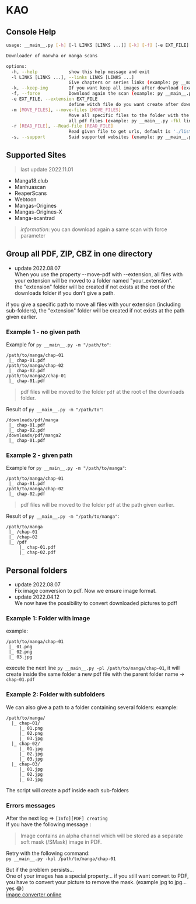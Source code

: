 # KAO
## Console Help
```bash
usage: __main__.py [-h] [-l LINKS [LINKS ...]] [-k] [-f] [-e EXT_FILE] [-m [MOVE_FILES]] [-r [READ_FILE]] [-s]

Downloader of manwha or manga scans

options:
  -h, --help            show this help message and exit
  -l LINKS [LINKS ...], --links LINKS [LINKS ...]
                        Give chapters or series links (example: py __main__.py -l link1 link2) (example2: py __main__.py -l link1 link2 -r file -m)
  -k, --keep-img        If you want keep all images after download (example: py __main__.py -kl link) (example2: py __main__.py -kl link -r file -m)
  -f, --force           Download again the scan (example: py __main__.py -fl link) (example2: py __main__.py -fkl link -r file -f)
  -e EXT_FILE, --extension EXT_FILE
                        define witch file do you want create after download: pdf, zip, cbz (example: py __main__.py -fkl link -e pdf)
  -m [MOVE_FILES], --move-files [MOVE_FILES]
                        Move all specific files to the folder with the same extension name, dont forget to use -e (folder will be created if not exists at the root of the downloads folder), put ALWAYS at the end of command to move  
                        all pdf files (example: py __main__.py -fkl link -e pdf -m) (example2: py __main__.py -fkl link -e pdf -m ./myFolder)
  -r [READ_FILE], --Read-file [READ_FILE]
                        Read given file to get urls, default is './list url.txt' but you can specify another (example: py __main__.py -fkr file) (example2: py __main__.py -fkl link -r file -m)
  -s, --support         Said supported websites (example: py __main__.py -s)

```

## Supported Sites
> last update 2022.11.01
* Manga18.club
* Manhuascan
* ReaperScans
* Webtoon
* Mangas-Origines
* Mangas-Origines-X
* Manga-scantrad

> *information*: you can download again a same scan with force parameter
## Group all PDF, ZIP, CBZ in one directory
* update 2022.08.07  
When you use the property --move-pdf with --extension, all files with your extension will be moved to a folder named "your_extension".    
the "extension" folder will be created if not exists at the root of the downloads folder if you don't give a path.  
   
if you give a specific path to move all files with your extension (including sub-folders), the "extension" folder will be created if not exists at the path given earlier.

### Example 1 - no given path
Example for `py __main__.py -m "/path/to"`:
```
/path/to/manga/chap-01
 |_ chap-01.pdf
/path/to/manga/chap-02
 |_ chap-02.pdf
/path/to/manga2/chap-01
 |_ chap-01.pdf
```
> pdf files will be moved to the folder `pdf` at the root of the downloads folder.

Result of `py __main__.py -m "/path/to"`:
```
/downloads/pdf/manga
 |_ chap-01.pdf
 |_ chap-02.pdf
/downloads/pdf/manga2
 |_ chap-01.pdf
```
### Example 2 - given path

Example for `py __main__.py -m "/path/to/manga"`:
```
/path/to/manga/chap-01
 |_ chap-01.pdf
/path/to/manga/chap-02
 |_ chap-02.pdf
```
> pdf files will be moved to the folder `pdf` at the path given earlier.

Result of `py __main__.py -m "/path/to/manga"`:
```
/path/to/manga
 |_ /chap-01
 |_ /chap-02
 |_ /pdf
     |_ chap-01.pdf
     |_ chap-02.pdf
```
## Personal folders
* update 2022.08.07  
Fix image conversion to pdf. Now we ensure image format.
* update 2022.04.12  
We now have the possibility to convert downloaded pictures to pdf!

### Example 1: Folder with image
example:
```
/path/to/manga/chap-01
 |_ 01.png
 |_ 02.png
 |_ 03.jpg
```

execute the next line `py __main__.py -pl /path/to/manga/chap-01`, it will create inside the same folder a new pdf file with the parent folder name -> `chap-01.pdf`

### Example 2: Folder with subfolders 
We can also give a path to a folder containing several folders:
example:
```
/path/to/manga/
  |_ chap-01/
     |_ 01.png
     |_ 02.png
     |_ 03.jpg
  |_ chap-02/
     |_ 01.jpg
     |_ 02.jpg
     |_ 03.jpg
  |_ chap-03/
     |_ 01.jpg
     |_ 02.jpg
     |_ 03.jpg
```

The script will create a pdf inside each sub-folders
  
### Errors messages
After the next log => `[Info][PDF] creating`    
If you have the following message :   
> Image contains an alpha channel which will be stored as a separate soft mask (/SMask) image in PDF.

Retry with the following command:  
  `py __main__.py -kpl /path/to/manga/chap-01`

But if the problem persists...  
One of your images has a special property... if you still want convert to PDF, you have to convert your picture to remove the mask.
(example jpg to jpg... yes 😂)    
[image converter online](https://convertio.co/image-converter/)
